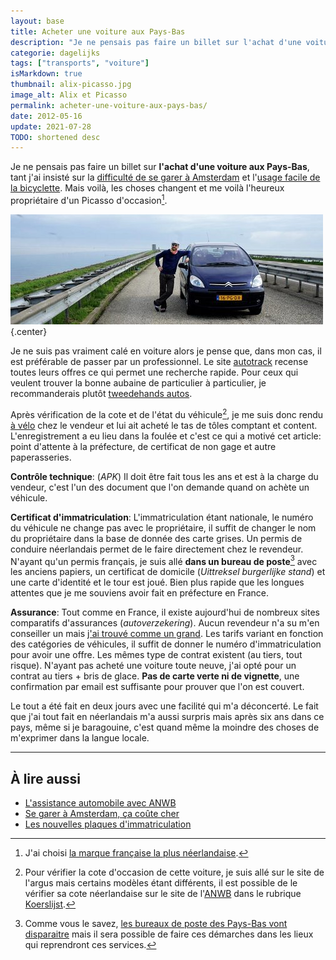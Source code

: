 ```yaml
---
layout: base
title: Acheter une voiture aux Pays-Bas
description: "Je ne pensais pas faire un billet sur l'achat d'une voiture aux Pays-Bas, tant j'ai insisté sur la difficulté de se garer à Amsterdam et l'usage facile de la"
categorie: dagelijks
tags: ["transports", "voiture"]
isMarkdown: true
thumbnail: alix-picasso.jpg
image_alt: Alix et Picasso
permalink: acheter-une-voiture-aux-pays-bas/
date: 2012-05-16
update: 2021-07-28
TODO: shortened desc
---
```


Je ne pensais pas faire un billet sur **l'achat d'une voiture aux Pays-Bas**, tant j'ai insisté sur la [difficulté de se garer à Amsterdam](/a-amsterdam-se-garer-coute-cher) et l'[usage facile de la bicyclette](http://drooderfiets.tumblr.com/). Mais voilà, les choses changent et me voilà l'heureux propriétaire d'un Picasso d'occasion[^1].

![Alix et Picasso](alix-picasso.jpg){.center}

Je ne suis pas vraiment calé en voiture alors je pense que, dans mon cas, il est préférable de passer par un professionnel. Le site [autotrack](http://www.autotrack.nl/tweedehands) recense toutes leurs offres ce qui permet une recherche rapide. Pour ceux qui veulent trouver la bonne aubaine de particulier à particulier, je recommanderais plutôt [tweedehands autos](http://www.tweedehands.nl/autos/).

Après vérification de la cote et de l'état du véhicule[^2], je me suis donc rendu [à vélo](/tag/vélo) chez le vendeur et lui ait acheté le tas de tôles comptant et content. L'enregistrement a eu lieu dans la foulée et c'est ce qui a motivé cet article: point d'attente à la préfecture, de certificat de non gage et autre paperasseries.

**Contrôle technique**: (*APK*) Il doit être fait tous les ans et est à la charge du vendeur, c'est l'un des document que l'on demande quand on achète un véhicule.

**Certificat d'immatriculation**: L'immatriculation étant nationale, le numéro du véhicule ne change pas avec le propriétaire, il suffit de changer le nom du propriétaire dans la base de donnée des carte grises. Un permis de conduire néerlandais permet de le faire directement chez le revendeur. N'ayant qu'un permis français, je suis allé **dans un bureau de poste**[^3] avec les anciens papiers, un certificat de domicile (*Uittreksel burgerlijke stand*) et une carte d'identité et le tour est joué. Bien plus rapide que les longues attentes que je me souviens avoir fait en préfecture en France.

**Assurance**: Tout comme en France, il existe aujourd'hui de nombreux sites comparatifs d'assurances (*autoverzekering*). Aucun revendeur n'a su m'en conseiller un mais [j'ai trouvé comme un grand](http://www.independer.nl/autoverzekering/intro.aspx?refer=autodirect). Les tarifs variant en fonction des catégories de véhicules, il suffit de donner le numéro d'immatriculation pour avoir une offre. Les mêmes type de contrat existent (au tiers, tout risque). N'ayant pas acheté une voiture toute neuve, j'ai opté pour un contrat au tiers + bris de glace. **Pas de carte verte ni de vignette**, une confirmation par email est suffisante pour prouver que l'on est couvert.

Le tout a été fait en deux jours avec une facilité qui m'a déconcerté. Le fait que j'ai tout fait en néerlandais m'a aussi surpris mais après six ans dans ce pays, même si je baragouine, c'est quand même la moindre des choses de m'exprimer dans la langue locale.

--- 
[^1]: J'ai choisi [la marque française la plus néerlandaise](/Citroen-marque-francaise-neerlandaise).
[^2]: Pour vérifier la cote d'occasion de cette voiture, je suis allé sur le site de l'argus mais certains modèles étant différents, il est possible de le vérifier sa cote néerlandaise sur le site de l'[ANWB](/Assistance-routiere-ANWB) dans le rubrique [Koerslijst](http://www.anwb.nl/auto/koerslijst#stap1).
[^3]: Comme vous le savez, [les bureaux de poste des Pays-Bas vont disparaitre](/la-fin-des-bureaux-de-poste) mais il sera possible de faire ces démarches dans les lieux qui reprendront ces services.
<!-- post notes:
https://www.google.nl/maps/dir/Suikerplein,+1013+CL+Amsterdam,+Nizozemsko/AUTO+TOTAAL+HAARLEM,+Zijlweg+294,+2015+CN+Haarlem,+Nizozemsko/@52.3864008,4.6763742,18057m/am=t/data=!3m2!1e3!4b1!4m19!4m18!1m10!1m1!1s0x47c6082cd02b08ef:0x3617f8aea81cf8e1!2m2!1d4.8810013!2d52.3890702!3m4!1m2!1d4.6441592!2d52.383494!3s0x47c5ef6f6f4e64c9:0xc6e0b0b3740ec983!1m5!1m1!1s0x47c5ef1c96ab2fe1:0xece0a85f411d4be!2m2!1d4.6118232!2d52.3869962!3e1
--->

## À lire aussi 

* [L'assistance automobile avec ANWB](/Assistance-routiere-ANWB)
* [Se garer à Amsterdam, ça coûte cher](/a-amsterdam-se-garer-coute-cher)
* [Les nouvelles plaques d'immatriculation](/les-nouvelles-plaques-d-immatriculation)
